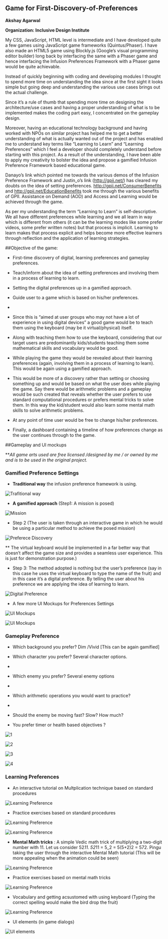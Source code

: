 ## Game for First-Discovery-of-Preferences

**Akshay Agarwal**

**Organization: Inclusive Design Institute**


My CSS, JavaScript, HTML level is intermediate and I have developed quite a few games using JavaScript game frameworks (Quintus/Phaser). I have also made an HTML5 game using Blockly.js (Google’s visual programming editor builder) long back by interfacing the same with a Phaser game and hence interfacing the Infusion Preferences Framework with a Phaser game would be quite achievable.  

Instead of quickly beginning with coding and developing modules I thought to spend more time on understanding the idea since at the first sight it looks simple but going deep and understanding the various use cases brings out the actual challenge.

Since it’s a rule of thumb that spending more time on designing the architecture/use cases and having a proper understanding of what is to be implemented makes the coding part easy, I concentrated on the gameplay design.

Moreover, having an educational technology background and having worked with NPOs on similar project has helped me to get a better understanding of what is actually wanted out of the project and has enabled me to understand key terms like “Learning to Learn” and “Learning Preferences” which I feel a developer should completely understand before starting with this project. As a result of the understanding, I have been able to apply my creativity to bolster the idea and propose a gamified Infusion Preference Framework based educational game.

Danayo’s link which pointed me towards the various demos of the Infusion Preference Framework and Justin_o’s link (http://gpii.net/) has cleared my doubts on the idea of setting preferences. http://gpii.net/ConsumerBenefits and http://gpii.net/EducationBenefits took me through the various benefits of GPII. Assistance on Demand (AOD) and Access and Learning would be achieved through the game.

As per my understanding the term “Learning to Learn” is self-descriptive. We all have different preferences while learning and we all learn in way which is different from others (it can be the learning modes like some prefer videos, some prefer written notes) but that process is implicit. Learning to learn makes that process explicit and helps become more effective learners through reflection and the application of learning strategies.


##Objective of the game:

* First-time discovery of digital, learning preferences and gameplay preferences.

* Teach/inform about the idea of setting preferences and involving them in a process of learning to learn.

* Setting the digital preferences up in a gamified approach.

* Guide user to a game which is based on his/her preferences.
*
* Since this is “aimed at user groups who may not have a lot of experience in using digital devices” a good game would be to teach them using the keyboard (may be it virtual/physical) itself.

* Along with teaching them how to use the keyboard, considering that our target users are predominantly kids/students teaching them some mathematical skills and vocabulary would be good.

* While playing the game they would be revealed about their learning preferences (again, involving them in a process of learning to learn). This would be again using a gamified approach.

*	This would be more of a discovery rather than setting or choosing something up and would be based on what the user does while playing the game. Say there would be arithmetic problems and a gameplay would be such created that reveals whether the user prefers to use standard computational procedures or prefers mental tricks to solve them. In this way the kid/student would also learn some mental math skills to solve arithmetic problems. 

*	At any point of time user would be free to change his/her preferences.

*	Finally, a dashboard containing a timeline of how preferences change as the user continues through to the game.

##Gameplay and UI mockups

***All game arts used are free licensed /designed by me / or owned by me and is to be used in the original project.*

### Gamified Preference Settings

* **Traditional way** the infusion preference framework is using.

![Trafitional way](https://github.com/AkshayAgarwal007/First-Discovery-of-Preferences/blob/master/img/fluid.png "Traditional way")

* **A gamified approach** (Step1: A mission is posed)

![Mission](https://github.com/AkshayAgarwal007/First-Discovery-of-Preferences/blob/master/img/fluid1.png "Mission")

* Step 2 (The user is taken through an interactive game in which he would be using a particular method to achieve the posed mission)

![Preferece Discovery](https://github.com/AkshayAgarwal007/First-Discovery-of-Preferences/blob/master/img/fluid2.png "Preference Discovery")

** The virtual keyboard would be implemented in a far better way that doesn’t affect the game size and provides a seamless user experience. This is just for demonstration purpose.)

* Step 3: The method adopted is nothing but the user’s preference (say in this case he uses the virtual keyboard to type the name of the fruit) and in this case it’s a digital preference. By telling the user about his preference we are applying the idea of learning to learn.

![Digital Preference](https://github.com/AkshayAgarwal007/First-Discovery-of-Preferences/blob/master/img/fluid5.png "TrDigital Preference")

* A few more UI Mockups for Preferences Settings

![UI Mockups](https://github.com/AkshayAgarwal007/First-Discovery-of-Preferences/blob/master/img/fluid7.png "UI Mockups")

![UI Mockups](https://github.com/AkshayAgarwal007/First-Discovery-of-Preferences/blob/master/img/choic.png "UI Mockups")

### Gameplay Preference

*	Which background you prefer? Dim /Vivid [This can be again gamified]

* Which character you prefer? Several character options.
*
*	Which enemy you prefer? Several enemy options
*
* Which arithmetic operations you would want to practice?
*
* Should the enemy be moving fast? Slow? How much?

* You prefer timer or health based objectives ?

![1](https://github.com/AkshayAgarwal007/First-Discovery-of-Preferences/blob/master/img/enemy.png "1")

![2](https://github.com/AkshayAgarwal007/First-Discovery-of-Preferences/blob/master/img/image3620.png "2")

![3](https://github.com/AkshayAgarwal007/First-Discovery-of-Preferences/blob/master/img/vivid.png "3")

![4](https://github.com/AkshayAgarwal007/First-Discovery-of-Preferences/blob/master/img/new.png "4")

### Learning Preferences

* An interactive tutorial on Multplication technique based on standard procedures 

![Learning Preference](https://github.com/AkshayAgarwal007/First-Discovery-of-Preferences/blob/master/img/mainr.png "Learning Preference")

* Practice exercises based on standard procedures 

![Learning Preference](https://github.com/AkshayAgarwal007/First-Discovery-of-Preferences/blob/master/img/main6.png "Learning Preference")

![Learning Preference](https://github.com/AkshayAgarwal007/First-Discovery-of-Preferences/blob/master/img/main3.png "Learning Preference")

* **Mental Math tricks** : A simple Vedic math trick of multiplying a two-digit number with 11. Let us consider 52*11.
52*11 = 5_2 = 5(5+2)2 = 572. Pingu taking the user through the interactive Mental Math tutorial (This will be more appealing when the animation could be seen)

![Learning Preference](https://github.com/AkshayAgarwal007/First-Discovery-of-Preferences/blob/master/img/main4.png "Learning Preference")

* Practice exercises based on mental math tricks

![Learning Preference](https://github.com/AkshayAgarwal007/First-Discovery-of-Preferences/blob/master/img/main.png "Learning Preference")

* Vocabulary and getting acsustomed with using keyboard (Typing the correct spelling would make the bird drop the fruit)

![Learning Preference](https://github.com/AkshayAgarwal007/First-Discovery-of-Preferences/blob/master/img/main11.png "Learning Preference")

* UI elements (in game dialogs)

![UI elements](https://github.com/AkshayAgarwal007/First-Discovery-of-Preferences/blob/master/img/image3344.png "UI elements")
